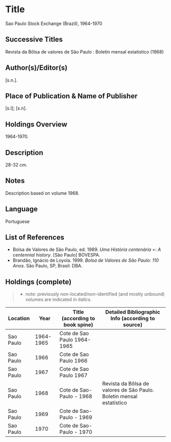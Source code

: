 # Title

Sao Paulo Stock Exchange (Brazil), 1964-1970

## Successive Titles

Revista da Bôlsa de valores de São Paulo : Boletin mensal estatístico (1968)

## Author(s)/Editor(s)

[s.n.].

## Place of Publication & Name of Publisher

[s.l]; [s.n].

## Holdings Overview

1964-1970.

## Description

28-32 cm.

## Notes

Description based on volume 1968. 

## Language

Portuguese

## List of References

* Bolsa de Valores de São Paulo, ed. 1989. *Uma História centenária =: A centennial history*. [São Paulo] BOVESPA.
* Brandão, Ignácio de Loyola. 1999. *Bolsa de Valores de São Paulo: 110 Anos*. São Paulo, SP, Brasil: DBA.

## Holdings (complete)

> * note: previously non-located/non-identified (and mostly unbound) volumes are indicated *in italics*.

| Location  | Year      | Title (according to book spine) | Detailed Bibliographic Info (according to source)                    |
|-----------|-----------|---------------------------------|----------------------------------------------------------------------|
| Sao Paulo | 1964-1965 | Cote de Sao Paulo 1964-1965     |                                                                      |
| Sao Paulo | 1966      | Cote de Sao Paulo 1966          |                                                                      |
| Sao Paulo | 1967      | Cote de Sao Paulo 1967          |                                                                      |
| Sao Paulo | 1968      | Cote de Sao-Paulo - 1968        | Revista da Bôlsa de valores de São Paulo. Boletin mensal estatístico |
| Sao Paulo | 1969      | Cote de Sao-Paulo - 1969        |                                                                      |
| Sao Paulo | 1970      | Cote de Sao-Paulo - 1970        |                                                                      |

